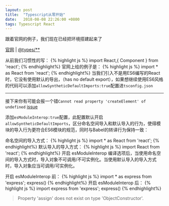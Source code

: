 ```yaml
---
layout: post
title:  "Typescript从零开始"
date:   2018-08-08 22:26:00 +0800
tags: Typescript React
---
```


跟着官网的例子，我们现在已经把环境搭建起来了

[官网](https://www.tslang.cn/docs/handbook/react-&-webpack.html) | [@types/**](http://definitelytyped.org/)

从前我们习惯性的写：
{% highlight js %}
import React,{ Component } from 'react';
{% endhighlight%}
官网上给的例子是：
{% highlight js %}
import * as React from 'react';
{% endhighlight%}
当我们引入不是用ES6编写的React时，它没有使用默认的导出，（has no default export），如果想继续使用ES6风格的代码可以添加``allowSyntheticDefaultImports:true``配置进``tsconfig.json``

---
接下来你有可能会报一个错``Cannot read property 'createElement' of undefined`` [issue](https://github.com/eggjs/egg/issues/2409)

添加``esModuleInterop:true``配置，此配置默认开启``allowSyntheticDefaultImports``，区分命名空间导入和默认导入的行为，使得模块的导入行为更符合ES6模块的规范，同时与Babel的转译行为保持一致：

命名空间的导入方式：
{% highlight js %}
import * as React from 'react';
{% endhighlight%}
默认导入的导入方式：
{% highlight js %}
import React from 'react';
{% endhighlight%}
开启 esModuleInterop 编译选项后，当使用命名空间的导入方式时，导入对象不可调用/不可实例化。当使用默认导入的导入方式时，导入对象应当可调用/可实例化。

开启 esModuleInterop 前：
{% highlight js %}
import * as express from 'express';
express()
{% endhighlight%}
开启 esModuleInterop 后：
{% highlight js %}
import express from 'express';
express()
{% endhighlight%}

> Property 'assign' does not exist on type 'ObjectConstructor'.
